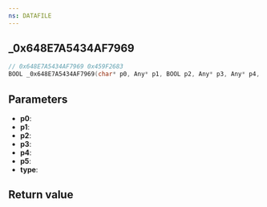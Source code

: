 ```yaml
---
ns: DATAFILE
---
```

## _0x648E7A5434AF7969

```c
// 0x648E7A5434AF7969 0x459F2683
BOOL _0x648E7A5434AF7969(char* p0, Any* p1, BOOL p2, Any* p3, Any* p4, Any* p5, char* type);
```


## Parameters
* **p0**: 
* **p1**: 
* **p2**: 
* **p3**: 
* **p4**: 
* **p5**: 
* **type**: 

## Return value
